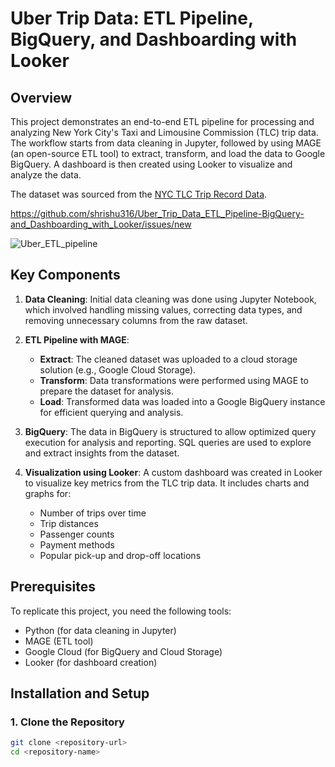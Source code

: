 # Uber Trip Data: ETL Pipeline, BigQuery, and Dashboarding with Looker


## Overview
This project demonstrates an end-to-end ETL pipeline for processing and analyzing New York City's Taxi and Limousine Commission (TLC) trip data. The workflow starts from data cleaning in Jupyter, followed by using MAGE (an open-source ETL tool) to extract, transform, and load the data to Google BigQuery. A dashboard is then created using Looker to visualize and analyze the data. 

The dataset was sourced from the [NYC TLC Trip Record Data](https://www.nyc.gov/site/tlc/about/tlc-trip-record-data.page).


https://github.com/shrishu316/Uber_Trip_Data_ETL_Pipeline-BigQuery-and_Dashboarding_with_Looker/issues/new

![Uber_ETL_pipeline](https://github.com/user-attachments/assets/781b6130-74ba-44ac-a97a-cadfcd24c96c)


## Key Components
1. **Data Cleaning**: Initial data cleaning was done using Jupyter Notebook, which involved handling missing values, correcting data types, and removing unnecessary columns from the raw dataset.
   
2. **ETL Pipeline with MAGE**:
   - **Extract**: The cleaned dataset was uploaded to a cloud storage solution (e.g., Google Cloud Storage).
   - **Transform**: Data transformations were performed using MAGE to prepare the dataset for analysis.
   - **Load**: Transformed data was loaded into a Google BigQuery instance for efficient querying and analysis.

3. **BigQuery**: The data in BigQuery is structured to allow optimized query execution for analysis and reporting. SQL queries are used to explore and extract insights from the dataset.

4. **Visualization using Looker**: A custom dashboard was created in Looker to visualize key metrics from the TLC trip data. It includes charts and graphs for:
   - Number of trips over time
   - Trip distances
   - Passenger counts
   - Payment methods
   - Popular pick-up and drop-off locations

## Prerequisites
To replicate this project, you need the following tools:
- Python (for data cleaning in Jupyter)
- MAGE (ETL tool)
- Google Cloud (for BigQuery and Cloud Storage)
- Looker (for dashboard creation)

## Installation and Setup

### 1. Clone the Repository
```bash
git clone <repository-url>
cd <repository-name>
